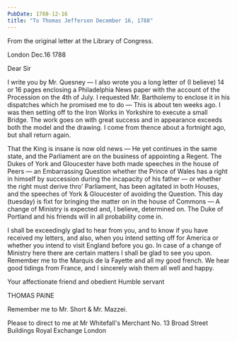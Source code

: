 ```yaml
---
PubDate: 1788-12-16
title: "To Thomas Jefferson December 16, 1788"
---
```


   From the original letter at the Library of Congress.
   
   London Dec.16 1788

   Dear Sir

   I write you by Mr. Quesney &mdash; I also wrote you a long letter of 
   (I believe) 14 or 16 pages enclosing a Philadelphia News paper 
   with the account of the Procession on the 4th of July. I requested Mr. 
   Bartholemy to enclose it in his dispatches which he promised me to 
   do &mdash; This is about ten weeks ago. I
   was then setting off to the Iron Works in Yorkshire to execute a small
   Bridge. The work goes on with great success and in appearance exceeds both
   the model and the drawing. I come from thence about a fortnight ago, but
   shall return again.

   That the King is insane is now old news &mdash; He yet continues in the same
   state, and the Parliament are on the business of appointing a Regent. The
   Dukes of York and Gloucester have both made speeches in the house of
   Peers &mdash; an Embarrassing Question whether the Prince of Wales 
   has a right in himself by succession during the incapacity of his 
   father &mdash; or whether the right must derive thro' Parliament, 
   has been agitated in both Houses, and the speeches of York & 
   Gloucester of avoiding
   the Question. This day (tuesday) is fixt for bringing the matter on in
   the house of Commons &mdash; A change of Ministry is expected and, I believe, 
   determined on. The Duke of Portland and his friends will in all
   probability come in.

   I shall be exceedingly glad to hear from you, and to know if you have
   received my letters, and also, when you intend setting off for America or
   whether you intend to visit England before you go. In case of a change of
   Ministry here there are certain matters I shall be glad to see you upon.
   Remember me to the Marquis de la Fayette and all my good french. We hear 
   good tidings from France, and I sincerely wish them all well and happy.

   Your affectionate friend and obedient Humble servant

   THOMAS PAINE

   Remember me to Mr. Short & Mr. Mazzei.
   
   Please to direct to me at Mr Whitefall's Merchant No. 13 Broad 
   Street Buildings Royal Exchange London


